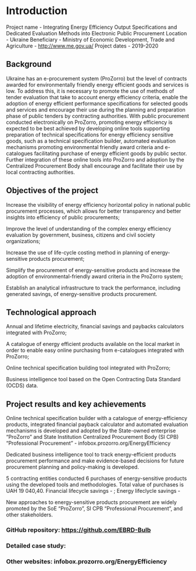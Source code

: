 # Introduction
Project name - Integrating Energy Efficiency Output Specifications and Dedicated Evaluation Methods into Electronic Public Procurement
Location - Ukraine
Beneficiary - Ministry of Economic Development, Trade and Agriculture - http://www.me.gov.ua/
Project dates - 2019-2020

## Background
Ukraine has an e-procurement system (ProZorro) but the level of contracts awarded for environmentally friendly energy efficient goods and services is low. To address this, it is necessary to promote the use of methods of tender evaluation that take to account energy efficiency criteria, enable the adoption of energy efficient performance specifications for selected goods and services and encourage their use during the planning and preparation phase of public tenders by contracting authorities. With public procurement conducted electronically on ProZorro, promoting energy efficiency is expected to be best achieved by developing online tools supporting preparation of technical specifications for energy efficiency sensitive goods, such as a technical specification builder, automated evaluation mechanisms promoting environmental friendly award criteria and e-catalogues facilitating purchase of energy efficient goods by public sector. Further integration of these online tools into ProZorro and adoption by the Centralized Procurement Body shall encourage  and facilitate their use by local contracting authorities.​

## Objectives of the project
Increase the visibility of energy efficiency horizontal policy in national public procurement processes, which allows for better transparency and better insights into efficiency of public procurements;​

Improve the level of understanding of the complex energy efficiency evaluation by government, business, citizens and civil society organizations;​

Increase the use of life-cycle costing method in planning of energy-sensitive products procurement;​

Simplify the procurement of energy-sensitive products and increase the adoption of environmental-friendly award criteria in the ProZorro system;​

Establish an analytical infrastructure to track the performance, including generated savings, of energy-sensitive products procurement.​

## Technological approach
Annual and lifetime electricity, financial savings and paybacks calculators integrated with ProZorro; ​

A catalogue of energy efficient products available on the local market in order to enable easy online purchasing from e-catalogues integrated with ProZorro;​

Online technical specification building tool integrated with ProZorro; ​

Business intelligence tool based on the Open Contracting Data Standard (OCDS) data. ​

## Project results and key achievements

Online technical specification builder with a catalogue of energy-efficiency products, integrated financial payback calculator and automated evaluation mechanisms is developed and adopted by the State-owned enterprise “ProZorro” and State Institution Centralized Procurement Body (SI CPB) “Professional Procurement” - infobox.prozorro.org/EnergyEfficiency ​

Dedicated business intelligence tool to track energy-efficient products procurement performance and make evidence-based decisions for future procurement planning and policy-making is developed.​

5 contracting entities conducted 6 purchases of energy-sensitive products using the developed tools and methodologies. Total value of purchases is UAH 19 040,40. Financial lifecycle savings - ; Energy lifeclycle savings - ​

New approaches to energy-sensitive products procurement are widely promoted by the SoE “ProZorro”, SI CPB “Professional Procurement”, and other stakeholders.

### GitHub repository: https://github.com/EBRD-Bulb
### Detailed case study:
### Other websites: infobox.prozorro.org/EnergyEfficiency
